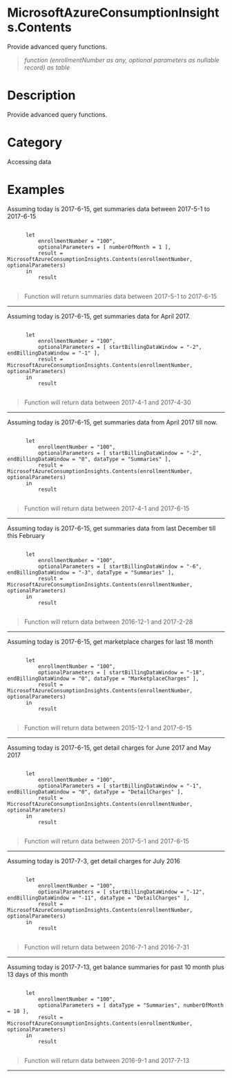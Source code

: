﻿# MicrosoftAzureConsumptionInsights.Contents
Provide advanced query functions.
> _function (enrollmentNumber as any, optional parameters as nullable record) as table_
# Description 
Provide advanced query functions.
# Category 
Accessing data
# Examples 
Assuming today is 2017-6-15, get summaries data between 2017-5-1 to 2017-6-15
```

      let    
          enrollmentNumber = "100",
          optionalParameters = [ numberOfMonth = 1 ],
          result = MicrosoftAzureConsumptionInsights.Contents(enrollmentNumber, optionalParameters)   
      in     
          result
    
```
> Function will return summaries data between 2017-5-1 to 2017-6-15
***
Assuming today is 2017-6-15, get summaries data for April 2017.
```

      let    
          enrollmentNumber = "100",
          optionalParameters = [ startBillingDataWindow = "-2", endBillingDataWindow = "-1" ],
          result = MicrosoftAzureConsumptionInsights.Contents(enrollmentNumber, optionalParameters)   
      in     
          result
    
```
> Function will return data between 2017-4-1 and 2017-4-30
***
Assuming today is 2017-6-15, get summaries data from April 2017 till now.
```

      let    
          enrollmentNumber = "100",
          optionalParameters = [ startBillingDataWindow = "-2", endBillingDataWindow = "0", dataType = "Summaries" ],
          result = MicrosoftAzureConsumptionInsights.Contents(enrollmentNumber, optionalParameters)   
      in     
          result
    
```
> Function will return data between 2017-4-1 and 2017-6-15
***
Assuming today is 2017-6-15, get summaries data from last December till this February 
```

      let    
          enrollmentNumber = "100",
          optionalParameters = [ startBillingDataWindow = "-6", endBillingDataWindow = "-3", dataType = "Summaries" ],
          result = MicrosoftAzureConsumptionInsights.Contents(enrollmentNumber, optionalParameters)
      in     
          result
    
```
> Function will return data between 2016-12-1 and 2017-2-28
***
Assuming today is 2017-6-15, get marketplace charges for last 18 month
```

      let    
          enrollmentNumber = "100",
          optionalParameters = [ startBillingDataWindow = "-18", endBillingDataWindow = "0", dataType = "MarketplaceCharges" ],
          result = MicrosoftAzureConsumptionInsights.Contents(enrollmentNumber, optionalParameters)   
      in     
          result
    
```
> Function will return data between 2015-12-1 and 2017-6-15
***
Assuming today is 2017-6-15, get detail charges for June 2017 and May 2017
```

      let    
          enrollmentNumber = "100",
          optionalParameters = [ startBillingDataWindow = "-1", endBillingDataWindow = "0", dataType = "DetailCharges" ],
          result = MicrosoftAzureConsumptionInsights.Contents(enrollmentNumber, optionalParameters)   
      in     
          result
    
```
> Function will return data between 2017-5-1 and 2017-6-15
***
Assuming today is 2017-7-3, get detail charges for July 2016
```

      let  
          enrollmentNumber = "100",
          optionalParameters = [ startBillingDataWindow = "-12", endBillingDataWindow = "-11", dataType = "DetailCharges" ],
          result = MicrosoftAzureConsumptionInsights.Contents(enrollmentNumber, optionalParameters)    
      in     
          result
    
```
> Function will return data between 2016-7-1 and 2016-7-31
***
Assuming today is 2017-7-13, get balance summaries for past 10 month plus 13 days of this month
```

      let  
          enrollmentNumber = "100",
          optionalParameters = [ dataType = "Summaries", numberOfMonth = 10 ],
          result = MicrosoftAzureConsumptionInsights.Contents(enrollmentNumber, optionalParameters)    
      in     
          result
    
```
> Function will return data between 2016-9-1 and 2017-7-13
***
